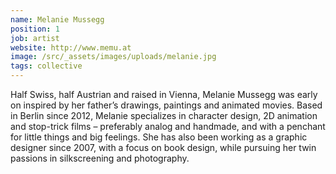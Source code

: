 ```yaml
---
name: Melanie Mussegg
position: 1
job: artist
website: http://www.memu.at
image: /src/_assets/images/uploads/melanie.jpg
tags: collective
---
```

Half Swiss, half Austrian and raised in Vienna, Melanie Mussegg was early on inspired by her father’s drawings, paintings and animated movies. Based in Berlin since 2012, Melanie specializes in character design, 2D animation and stop-trick films – preferably analog and handmade, and with a penchant for little things and big feelings. She has also been working as a graphic designer since 2007, with a focus on book design, while pursuing her twin passions in silkscreening and photography.